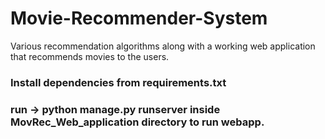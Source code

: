 # Movie-Recommender-System
Various recommendation algorithms along with a working web application that recommends movies to the users.

### Install dependencies from requirements.txt
### run -> python manage.py runserver inside MovRec_Web_application directory to run webapp.
